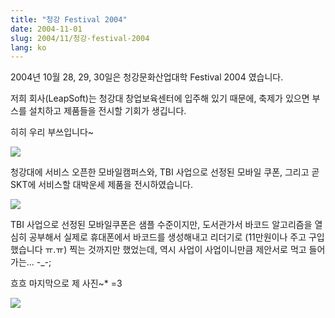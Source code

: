 ```yaml
---
title: "청강 Festival 2004"
date: 2004-11-01
slug: 2004/11/청강-festival-2004
lang: ko
---
```


2004년 10월 28, 29, 30일은 청강문화산업대학 Festival 2004 였습니다.

저희 회사(LeapSoft)는 청강대 창업보육센터에 입주해 있기 때문에,
축제가 있으면 부스를 설치하고 제품들을 전시할 기회가 생깁니다.

히히 우리 부쓰입니다~

![](img/SANY5750_resize.JPG)

청강대에 서비스 오픈한 모바일캠퍼스와, TBI 사업으로 선정된
모바일 쿠폰, 그리고 곧 SKT에 서비스할 대박운세 제품을 전시하였습니다.

![](img/SANY5756_resize.JPG)

TBI 사업으로 선정된 모바일쿠폰은 샘플 수준이지만, 도서관가서 
바코드 알고리즘을 열심히 공부해서 실제로 휴대폰에서 바코드를 
생성해내고 리더기로 (11만원이나 주고 구입했습니다 ㅠ.ㅠ) 찍는 
것까지만 했었는데, 역시 사업이 사업이니만큼 제안서로 먹고 
들어가는... -_-;

흐흐 마지막으로 제 사진~* =3

![](img/SANY5761_resize.JPG)
